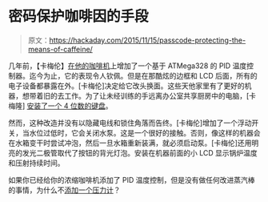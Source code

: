 # 密码保护咖啡因的手段

> 原文：<https://hackaday.com/2015/11/15/passcode-protecting-the-means-of-caffeine/>

几年前，【卡梅伦】[在他的咖啡机](http://hackaday.com/2011/11/27/kitchen-hacks-improving-an-espresso-machine/)上增加了一个基于 ATMega328 的 PID 温度控制器。迄今为止，它的表现令人钦佩。但是在那酷炫的边框和 LCD 后面，所有的电子设备都暴露在外。[卡梅伦]决定给它改头换面。这些天他家里有了更好的机器，想带着旧的去工作。为了让未经训练的手远离办公室共享厨房中的电脑，[卡梅隆] [安装了一个 4 位数的键盘](http://cameroncharles.blogspot.com/2015/11/saeco-aroma-pid-makeover-20.html)。

然而，这种改造并没有以隐藏电线和锁住角落而告终。[卡梅伦]增加了一个浮动开关，当水位过低时，它会关闭水泵。这是一个很好的接触。否则，像这样的机器会在水箱变干时尝试冲泡，然后一旦水箱重新装满，就必须启动泵。[卡梅伦]还用明亮的发光二极管取代了按钮的背光灯泡。安装在机器前面的小 LCD 显示锅炉温度和压射持续时间。

如果你已经给你的浓缩咖啡机添加了 PID 温度控制，但是没有做任何改进蒸汽棒的事情，为什么不[添加一个压力计](http://hackaday.com/2011/10/09/improving-a-cheap-espresso-machine/)？